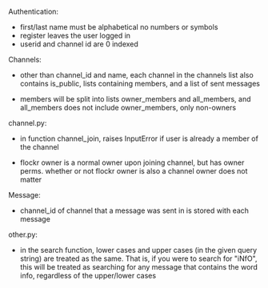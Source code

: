 Authentication: 
-    first/last name must be alphabetical no numbers or symbols
-    register leaves the user logged in
-    userid and channel id are 0 indexed

Channels:

- other than channel_id and name, each channel in the channels list also 
contains is_public, lists containing members, and a list of sent messages

- members will be split into lists owner_members and all_members, and
all_members does not include owner_members, only non-owners

channel.py:
- in function channel_join, raises InputError if user is already a member of
  the channel

- flockr owner is a normal owner upon joining channel, but has owner perms.
whether or not flockr owner is also a channel owner does not matter

Message:

- channel_id of channel that a message was sent in is stored with each message

other.py:
- in the search function, lower cases and upper cases (in the given query
string) are treated as the same. That is, if you were to search for "iNfO",
this will be treated as searching for any message that contains the word info,
regardless of the upper/lower cases